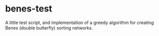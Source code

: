 # benes-test

A little test script, and implementation of a greedy algorithm for creating
Benes (double butterfly) sorting networks.
